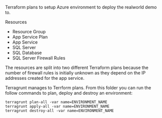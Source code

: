 Terraform plans to setup Azure environment to deploy the realworld demo to.

Resources
 - Resource Group
 - App Service Plan
 - App Service 
 - SQL Server
 - SQL Database 
 - SQL Server Firewall Rules

The resources are split into two different Terraform plans because the number of firewall rules is initially unknown as they depend on the IP addresses created for the app service. 

Terragrunt manages to Terrform plans. From this folder you can run the follow commands to plan, deploy and destroy an environment:

```
terragrunt plan-all -var name=ENVIRONMENT_NAME
terragrunt apply-all -var name=ENVIRONMENT_NAME
terragrunt destroy-all -var name=ENVIRONMENT_NAME
```